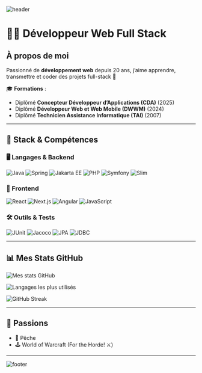 ![header](https://capsule-render.vercel.app/api?type=waving&color=gradient&height=200&section=header&text=Jean-Ely%20Gendrau&fontSize=40&fontAlignY=35&desc=Développeur%20Web%20Full%20Stack%20⚡&descAlignY=55&descAlign=50)

# 👨‍💻 Développeur Web Full Stack

## À propos de moi

Passionné de **développement web** depuis 20 ans, j’aime apprendre, transmettre et coder des projets full-stack 🚀  

🎓 **Formations** :  
- Diplômé **Concepteur Développeur d’Applications (CDA)** (2025)  
- Diplômé **Développeur Web et Web Mobile (DWWM)** (2024)  
- Diplômé **Technicien Assistance Informatique (TAI)** (2007)  

---

## 🚀 Stack & Compétences

### 🖥️ Langages & Backend
![Java](https://img.shields.io/badge/Java-ED8B00?style=for-the-badge&logo=openjdk&logoColor=white)
![Spring](https://img.shields.io/badge/Spring-6DB33F?style=for-the-badge&logo=spring&logoColor=white)
![Jakarta EE](https://img.shields.io/badge/Jakarta%20EE-ED8B00?style=for-the-badge&logo=jakartaee&logoColor=white)
![PHP](https://img.shields.io/badge/PHP-777BB4?style=for-the-badge&logo=php&logoColor=white)
![Symfony](https://img.shields.io/badge/Symfony-000000?style=for-the-badge&logo=symfony&logoColor=white)
![Slim](https://img.shields.io/badge/Slim-74b9ff?style=for-the-badge)

### 🎨 Frontend
![React](https://img.shields.io/badge/React-20232A?style=for-the-badge&logo=react&logoColor=61DAFB)
![Next.js](https://img.shields.io/badge/Next.js-000000?style=for-the-badge&logo=nextdotjs&logoColor=white)
![Angular](https://img.shields.io/badge/Angular-DD0031?style=for-the-badge&logo=angular&logoColor=white)
![JavaScript](https://img.shields.io/badge/JavaScript-F7DF1E?style=for-the-badge&logo=javascript&logoColor=black)

### 🛠️ Outils & Tests
![JUnit](https://img.shields.io/badge/JUnit-25A162?style=for-the-badge&logo=junit5&logoColor=white)
![Jacoco](https://img.shields.io/badge/Jacoco-FF8C00?style=for-the-badge)
![JPA](https://img.shields.io/badge/JPA-59666C?style=for-the-badge)
![JDBC](https://img.shields.io/badge/JDBC-003B57?style=for-the-badge)

---

## 📊 Mes Stats GitHub

![Mes stats GitHub](https://github-readme-stats.vercel.app/api?username=jean-ely-gendrau&show_icons=true&theme=radical)  

![Langages les plus utilisés](https://github-readme-stats.vercel.app/api/top-langs/?username=jean-ely-gendrau&layout=compact&theme=radical)  

![GitHub Streak](https://streak-stats.demolab.com?user=jean-ely-gendrau&theme=radical)

---

## 🎣 Passions
- 🎣 Pêche  
- 🕹️ World of Warcraft (For the Horde! ⚔️)  

---

![footer](https://capsule-render.vercel.app/api?type=waving&color=gradient&height=120&section=footer)
